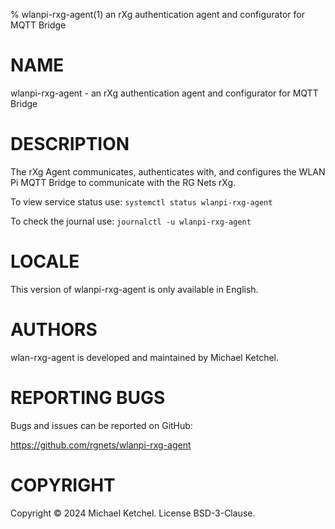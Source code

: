 % wlanpi-rxg-agent(1) an rXg authentication agent and configurator for MQTT Bridge

# NAME

wlanpi-rxg-agent - an rXg authentication agent and configurator for MQTT Bridge

# DESCRIPTION

The rXg Agent communicates, authenticates with, and configures the WLAN Pi MQTT Bridge to
communicate with the RG Nets rXg.

To view service status use: `systemctl status wlanpi-rxg-agent`

To check the journal use: `journalctl -u wlanpi-rxg-agent`

# LOCALE

This version of wlanpi-rxg-agent is only available in English.

# AUTHORS

wlan-rxg-agent is developed and maintained by Michael Ketchel.

# REPORTING BUGS

Bugs and issues can be reported on GitHub:

https://github.com/rgnets/wlanpi-rxg-agent

# COPYRIGHT

Copyright © 2024 Michael Ketchel. License BSD-3-Clause.

